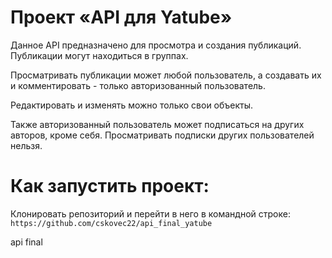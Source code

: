 # Проект «API для Yatube»
Данное API предназначено для просмотра и создания публикаций.  
Публикации могут находиться в группах.

Просматривать публикации может любой пользователь, а создавать их и комментировать - только авторизованный пользователь.

Редактировать и изменять можно только свои объекты.

Также авторизованный пользователь может подписаться на других авторов, кроме себя. Просматривать подписки других пользователей нельзя.

# Как запустить проект:
Клонировать репозиторий и перейти в него в командной строке:
```https://github.com/cskovec22/api_final_yatube```


api final
